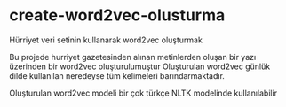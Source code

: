 # create-word2vec-olusturma
Hürriyet veri setinin kullanarak word2vec oluşturmak

Bu projede hurriyet gazetesinden alınan metinlerden oluşan bir yazı üzerinden bir word2vec oluşturulumuştur
Oluşturulan word2vec günlük dilde kullanılan neredeyse tüm kelimeleri barındarmaktadır.

Oluşturulan word2vec modeli bir çok türkçe NLTK modelinde kullanılabilir
